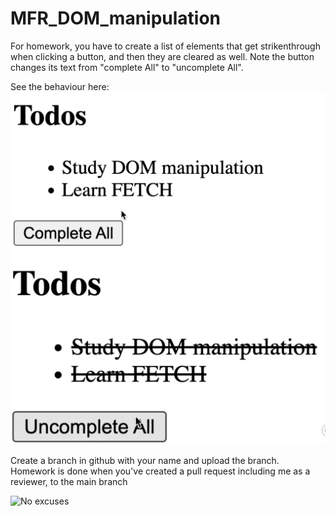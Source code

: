 # MFR_DOM_manipulation


For homework, you have to create a list of elements that get strikenthrough when clicking a button, and then
they are cleared as well. Note the button changes its text from "complete All" to "uncomplete All".

See the behaviour here:
![State1](state1.png)
![State2](state2.png)

Create a branch in github with your name and upload the branch. Homework is done when you've created a pull request including me as a reviewer, to the main branch

![No excuses](https://media.giphy.com/media/l2Je2xMv1NGtcr2Mg/giphy.gif)